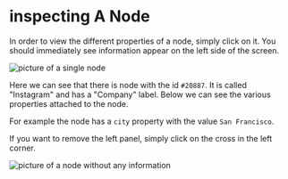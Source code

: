 # inspecting A Node

In order to view the different properties of a node, simply click on it. You should immediately see information appear on the left side of the screen.

![picture of a single node](https://github.com/Linkurious/linkurious-enterprise-manual/blob/master/screenshots/4.png)

Here we can see that there is node with the id ```#20887```. It is called "Instagram" and has a "Company" label. Below we can see the various properties attached to the node.

For example the node has a ```city``` property with the value ```San Francisco```.

If you want to remove the left panel, simply click on the cross in the left corner.

![picture of a node without any information](https://github.com/Linkurious/linkurious-enterprise-manual/blob/master/screenshots/5.png)
